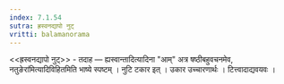 ```yaml
---
index: 7.1.54
sutra: ह्रस्वनद्यापो नुट्
vritti: balamanorama
---
```


<<ह्रस्वनद्यापो नुट्>> - तदाह — ह्यस्वान्तादित्यादिना "आम्" अत्र षष्ठीबहुवचनमेव, नतुङेरा॑मित्यादिविहितमिति भाष्ये स्पष्टम् । नुटि टकार इत् । उकार उच्चारणार्थः । टित्त्वादाद्यवयवः ।